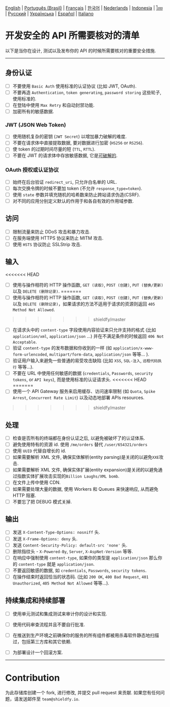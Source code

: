 [English](./README.md) | [Português (Brasil)](./README-pt_BR.md) | [Français](./README-fr.md) | [한국어](./README-ko.md) | [Nederlands](./README-nl.md) | [Indonesia](./README-id.md) | [ไทย](./README-th.md) | [Русский](./README-ru.md) | [Українська](./README-uk.md) | [Español](./README-es.md) | [Italiano](./README-it.md)

# 开发安全的 API 所需要核对的清单
以下是当你在设计, 测试以及发布你的 API 的时候所需要核对的重要安全措施.

------------------------------------------------------------------------------
## 身份认证
- [ ] 不要使用 `Basic Auth` 使用标准的认证协议 (比如 JWT, OAuth).
- [ ] 不要再造 `Authentication`, `token generating`, `password storing` 这些轮子, 使用标准的.
- [ ] 在登陆中使用 `Max Retry` 和自动封禁功能.
- [ ] 加密所有的敏感数据.

### JWT (JSON Web Token)
- [ ] 使用随机复杂的密钥 (`JWT Secret`) 以增加暴力破解的难度.
- [ ] 不要在请求体中直接提取数据, 要对数据进行加密 (`HS256` or `RS256`).
- [ ] 使 token 的过期时间尽量的短 (`TTL`, `RTTL`).
- [ ] 不要在 JWT 的请求体中存放敏感数据, 它是[可破解的](https://jwt.io/#debugger-io).

### OAuth 授权或认证协议
- [ ] 始终在后台验证 `redirect_uri`, 只允许白名单的 URL.
- [ ] 每次交换令牌的时候不要加 token (不允许 `response_type=token`).
- [ ] 使用 `state` 参数并填充随机的哈希数来防止跨站请求伪造(CSRF).
- [ ] 对不同的应用分别定义默认的作用于和各自有效的作用域参数.

## 访问
- [ ] 限制流量来防止 DDoS 攻击和暴力攻击.
- [ ] 在服务端使用 HTTPS 协议来防止 MITM 攻击.
- [ ] 使用 `HSTS` 协议防止 SSLStrip 攻击.

## 输入
<<<<<<< HEAD
- [ ] 使用与操作相符的 HTTP 操作函数, `GET (读取)`, `POST (创建)`, `PUT (替换/更新)` 以及 `DELETE (删除记录)`.
=======
- [ ] 使用与操作相符的 HTTP 操作函数, `GET (读取)`, `POST (创建)`, `PUT (替换/更新)` 以及 `DELETE (删除记录)`，如果请求的方法不适用于请求的资源则返回 `405 Method Not Allowed`.
>>>>>>> shieldfy/master
- [ ] 在请求头中的 `content-type` 字段使用内容验证来只允许支持的格式 (比如 `application/xml`, `application/json` ...) 并在不满足条件的时候返回 `406 Not Acceptable`.
- [ ] 验证 `content-type` 的发布数据和你收到的一样 (如 `application/x-www-form-urlencoded`, `multipart/form-data`, `application/json` 等等... ).
- [ ] 验证用户输入来避免一些普通的易受攻击缺陷 (比如 `XSS`, `SQL-注入`, `远程代码执行` 等等...).
- [ ] 不要在 URL 中使用任何敏感的数据 (`credentials`, `Passwords`, `security tokens`, or `API keys`), 而是使用标准的认证请求头.
<<<<<<< HEAD
=======
- [ ] 使用一个 API Gateway 服务来启用缓存、访问速率限制 (如 `Quota`, `Spike Arrest`, `Concurrent Rate Limit`) 以及动态地部署 APIs resources.
>>>>>>> shieldfy/master

## 处理
- [ ] 检查是否所有的终端都在身份认证之后, 以避免被破坏了的认证体系.
- [ ] 避免使用特有的资源 id. 使用 `/me/orders` 替代 `/user/654321/orders`
- [ ] 使用 `UUID` 代替自增长的 id.
- [ ] 如果需要解析 XML 文件, 确保实体解析(entity parsing)是关闭的以避免`XXE`攻击.
- [ ] 如果需要解析 XML 文件, 确保实体扩展(entity expansion)是关闭的以避免通过指数实体扩展攻击实现的`Billion Laughs/XML bomb`.
- [ ] 在文件上传中使用 CDN.
- [ ] 如果需要处理大量的数据, 使用 Workers 和 Queues 来快速响应, 从而避免 HTTP 阻塞.
- [ ] 不要忘了把 DEBUG 模式关掉.

## 输出
- [ ] 发送 `X-Content-Type-Options: nosniff` 头.
- [ ] 发送 `X-Frame-Options: deny` 头.
- [ ] 发送 `Content-Security-Policy: default-src 'none'` 头.
- [ ] 删除指纹头 - `X-Powered-By`, `Server`, `X-AspNet-Version` 等等.
- [ ] 在响应中强制使用 `content-type`, 如果你的类型是 `application/json` 那么你的 `content-type` 就是 `application/json`.
- [ ] 不要返回敏感的数据, 如 `credentials`, `Passwords`, `security tokens`.
- [ ] 在操作结束时返回恰当的状态码. (比如 `200 OK`, `400 Bad Request`, `401 Unauthorized`, `405 Method Not Allowed` 等等...).

## 持续集成和持续部署
- [ ] 使用单元测试和集成测试来审计你的设计和实现.
- [ ] 使用代码审查流程并且不要自行批准.
- [ ] 在推送到生产环境之前确保你的服务的所有组件都被用杀毒软件静态地扫描过，包括第三方库和其它依赖.
- [ ] 为部署设计一个回滚方案.


------------------------------------------------------------------------------

# Contribution
为此存储库创建一个 fork, 进行修改, 并提交 pull request 来贡献. 如果您有任何问题，请发送邮件至 `team@shieldfy.io`.
